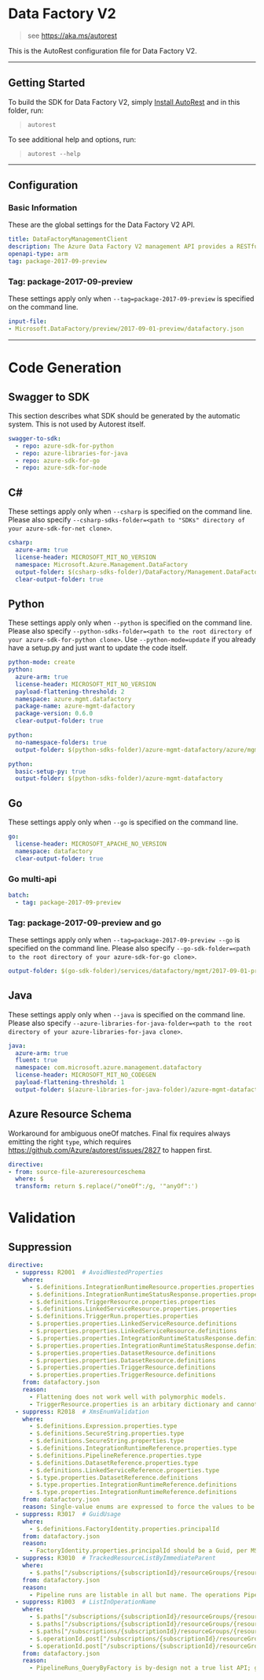 # Data Factory V2

> see https://aka.ms/autorest

This is the AutoRest configuration file for Data Factory V2.



---
## Getting Started
To build the SDK for Data Factory V2, simply [Install AutoRest](https://aka.ms/autorest/install) and in this folder, run:

> `autorest`

To see additional help and options, run:

> `autorest --help`
---

## Configuration


### Basic Information
These are the global settings for the Data Factory V2 API.

``` yaml
title: DataFactoryManagementClient
description: The Azure Data Factory V2 management API provides a RESTful set of web services that interact with Azure Data Factory V2 services.
openapi-type: arm
tag: package-2017-09-preview
```

### Tag: package-2017-09-preview

These settings apply only when `--tag=package-2017-09-preview` is specified on the command line.

``` yaml $(tag) == 'package-2017-09-preview'
input-file:
- Microsoft.DataFactory/preview/2017-09-01-preview/datafactory.json
```

---
# Code Generation


## Swagger to SDK

This section describes what SDK should be generated by the automatic system.
This is not used by Autorest itself.

``` yaml $(swagger-to-sdk)
swagger-to-sdk:
  - repo: azure-sdk-for-python
  - repo: azure-libraries-for-java
  - repo: azure-sdk-for-go
  - repo: azure-sdk-for-node
```


## C#

These settings apply only when `--csharp` is specified on the command line.
Please also specify `--csharp-sdks-folder=<path to "SDKs" directory of your azure-sdk-for-net clone>`.

``` yaml $(csharp)
csharp:
  azure-arm: true
  license-header: MICROSOFT_MIT_NO_VERSION
  namespace: Microsoft.Azure.Management.DataFactory
  output-folder: $(csharp-sdks-folder)/DataFactory/Management.DataFactory/Generated
  clear-output-folder: true
```

## Python

These settings apply only when `--python` is specified on the command line.
Please also specify `--python-sdks-folder=<path to the root directory of your azure-sdk-for-python clone>`.
Use `--python-mode=update` if you already have a setup.py and just want to update the code itself.

``` yaml $(python)
python-mode: create
python:
  azure-arm: true
  license-header: MICROSOFT_MIT_NO_VERSION
  payload-flattening-threshold: 2
  namespace: azure.mgmt.datafactory
  package-name: azure-mgmt-dafactory
  package-version: 0.6.0
  clear-output-folder: true
```
``` yaml $(python) && $(python-mode) == 'update'
python:
  no-namespace-folders: true
  output-folder: $(python-sdks-folder)/azure-mgmt-datafactory/azure/mgmt/datafactory
```
``` yaml $(python) && $(python-mode) == 'create'
python:
  basic-setup-py: true
  output-folder: $(python-sdks-folder)/azure-mgmt-datafactory
```


## Go

These settings apply only when `--go` is specified on the command line.

``` yaml $(go)
go:
  license-header: MICROSOFT_APACHE_NO_VERSION
  namespace: datafactory
  clear-output-folder: true
```

### Go multi-api

``` yaml $(go) && $(multiapi)
batch:
  - tag: package-2017-09-preview
```

### Tag: package-2017-09-preview and go

These settings apply only when `--tag=package-2017-09-preview --go` is specified on the command line.
Please also specify `--go-sdk-folder=<path to the root directory of your azure-sdk-for-go clone>`.

``` yaml $(tag) == 'package-2017-09-preview' && $(go)
output-folder: $(go-sdk-folder)/services/datafactory/mgmt/2017-09-01-preview/datafactory
```


## Java

These settings apply only when `--java` is specified on the command line.
Please also specify `--azure-libraries-for-java-folder=<path to the root directory of your azure-libraries-for-java clone>`.

``` yaml $(java)
java:
  azure-arm: true
  fluent: true
  namespace: com.microsoft.azure.management.datafactory
  license-header: MICROSOFT_MIT_NO_CODEGEN
  payload-flattening-threshold: 1
  output-folder: $(azure-libraries-for-java-folder)/azure-mgmt-datafactory
```

## Azure Resource Schema

Workaround for ambiguous oneOf matches. Final fix requires always emitting the right `type`, which requires https://github.com/Azure/autorest/issues/2827 to happen first.
``` yaml $(azureresourceschema)
directive:
- from: source-file-azureresourceschema
  where: $
  transform: return $.replace(/"oneOf":/g, '"anyOf":')
```

# Validation

## Suppression

``` yaml
directive:
  - suppress: R2001  # AvoidNestedProperties
    where:
      - $.definitions.IntegrationRuntimeResource.properties.properties
      - $.definitions.IntegrationRuntimeStatusResponse.properties.properties
      - $.definitions.TriggerResource.properties.properties
      - $.definitions.LinkedServiceResource.properties.properties
      - $.definitions.TriggerRun.properties.properties
      - $.properties.properties.LinkedServiceResource.definitions
      - $.properties.properties.LinkedServiceResource.definitions
      - $.properties.properties.IntegrationRuntimeStatusResponse.definitions
      - $.properties.properties.IntegrationRuntimeStatusResponse.definitions
      - $.properties.properties.DatasetResource.definitions
      - $.properties.properties.DatasetResource.definitions
      - $.properties.properties.TriggerResource.definitions
      - $.properties.properties.TriggerResource.definitions
    from: datafactory.json
    reason:
      - Flattening does not work well with polymorphic models.
      - TriggerResource.properties is an arbitary dictionary and cannot be flattened.
  - suppress: R2018  # XmsEnumValidation
    where:
      - $.definitions.Expression.properties.type
      - $.definitions.SecureString.properties.type
      - $.definitions.SecureString.properties.type
      - $.definitions.IntegrationRuntimeReference.properties.type
      - $.definitions.PipelineReference.properties.type
      - $.definitions.DatasetReference.properties.type
      - $.definitions.LinkedServiceReference.properties.type
      - $.type.properties.DatasetReference.definitions
      - $.type.properties.IntegrationRuntimeReference.definitions
      - $.type.properties.IntegrationRuntimeReference.definitions
    from: datafactory.json
    reason: Single-value enums are expressed to force the values to be used for de/serialization but should not be exposed or settable by the a client.
  - suppress: R3017  # GuidUsage
    where:
      - $.definitions.FactoryIdentity.properties.principalId
    from: datafactory.json
    reason:
      - FactoryIdentity.properties.principalId should be a Guid, per MSI integration.
  - suppress: R3010  # TrackedResourceListByImmediateParent
    where:
      - $.paths["/subscriptions/{subscriptionId}/resourceGroups/{resourceGroupName}/providers/Microsoft.DataFactory/factories/{factoryName}/pipelineruns/{runId}"]
    from: datafactory.json
    reason:
      - Pipeline runs are listable in all but name. The operations PipelineRuns_QueryByFactory serves this purpose.
  - suppress: R1003  # ListInOperationName
    where:
      - $.paths["/subscriptions/{subscriptionId}/resourceGroups/{resourceGroupName}/providers/Microsoft.DataFactory/factories/{factoryName}/integrationRuntimes/{integrationRuntimeName}/monitoringData"].post.operationId
      - $.paths["/subscriptions/{subscriptionId}/resourceGroups/{resourceGroupName}/providers/Microsoft.DataFactory/factories/{factoryName}/integrationRuntimes/{integrationRuntimeName}/monitoringData"].post.operationId
      - $.paths["/subscriptions/{subscriptionId}/resourceGroups/{resourceGroupName}/providers/Microsoft.DataFactory/factories/{factoryName}/pipelineruns"].post.operationId
      - $.operationId.post["/subscriptions/{subscriptionId}/resourceGroups/{resourceGroupName}/providers/Microsoft.DataFactory/factories/{factoryName}/pipelineruns"].paths
      - $.operationId.post["/subscriptions/{subscriptionId}/resourceGroups/{resourceGroupName}/providers/Microsoft.DataFactory/factories/{factoryName}/pipelineruns"].paths
    from: datafactory.json
    reason:
      - PipelineRuns_QueryByFactory is by-design not a true list API; getting pipeline runs requires providing a filter that is part of the request body in a POST call.
```
